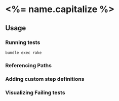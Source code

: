 # <%= name.capitalize %>

## Usage

### Running tests

```
bundle exec rake
```

### Referencing Paths

### Adding custom step definitions

### Visualizing Failing tests
